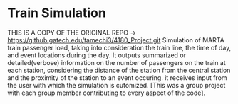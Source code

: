 # Train Simulation

THIS IS A COPY OF THE ORIGINAL REPO -> https://github.gatech.edu/tamechi3/4180_Project.git
Simulation of MARTA train passenger load, taking into consideration the train line, the time of day, and event locations during the day.
It outputs summarized or detailed(verbose) information on the number of passengers on the train at each station, considering the distance of the station from the central station and the proximity of the station to an event occuring. it receives input from the user with which the simulation is cutomized. [This was a group project with each group member contributing to every aspect of the code].
